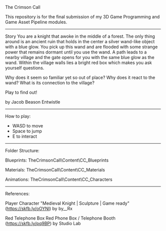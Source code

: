 The Crimson Call

This repository is for the final submission of my 3D Game Programming and Game Asset Pipeline modules.

-------------------------------------------------
Story
You are a knight that awoke in the middle of a forest. The only thing around is an ancient ruin that holds in the center a silver wand-like object with a blue glow. You pick up this wand and are flooded with some strange power that remains dormant until you use the wand. A path leads to a nearby village and the gate opens for you with the same blue glow as the wand. Within the village walls lies a bright red box which makes you ask yourself questions.

Why does it seem so familiar yet so out of place?
Why does it react to the wand?
What is its connection to the village?

Play to find out!

by Jacob Beason Entwistle

-------------------------------------------------
How to play:
- WASD to move
- Space to jump
- E to interact

-------------------------------------------------
Folder Structure:

Blueprints: TheCrimsonCall\Content\CC_Blueprints

Materials: TheCrimsonCall\Content\CC_Materials

Animations: TheCrimsonCall\Content\CC_Characters

-------------------------------------------------
References:

Player Character
"Medieval Knight | Sculpture | Game ready" (https://skfb.ly/oOYNI) by by__Rx

Red Telephone Box
Red Phone Box / Telephone Booth (https://skfb.ly/pq9BP) by Studio Lab
